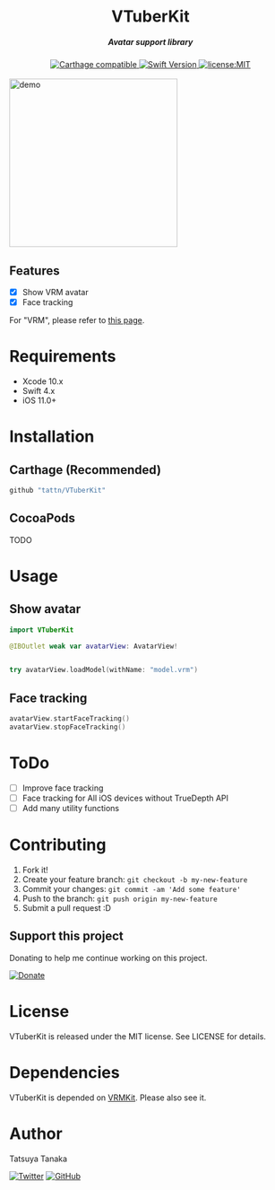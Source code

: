<h1 align="center">VTuberKit</h1>

<h5 align="center">Avatar support library</h5>

<div align="center">
  <a href="https://github.com/Carthage/Carthage">
    <img src="https://img.shields.io/badge/Carthage-compatible-4BC51D.svg?style=flat" alt="Carthage compatible" />
  </a>
  <a href="https://developer.apple.com/swift">
    <img src="https://img.shields.io/badge/Swift-4-F16D39.svg" alt="Swift Version" />
  </a>
  <a href="./LICENSE">
    <img src="https://img.shields.io/badge/license-MIT-green.svg?style=flat-square" alt="license:MIT" />
  </a>
</div>

<br />

<img src="https://github.com/tattn/VTuberKit/raw/master/docs/demo.gif" width="300px" alt="demo" />

## Features

- [x] Show VRM avatar
- [x] Face tracking

For "VRM", please refer to [this page](https://dwango.github.io/en/vrm/).

# Requirements

- Xcode 10.x
- Swift 4.x
- iOS 11.0+

# Installation

## Carthage (Recommended)

```ruby
github "tattn/VTuberKit"
```

## CocoaPods

TODO

# Usage

## Show avatar

```swift
import VTuberKit

@IBOutlet weak var avatarView: AvatarView!


try avatarView.loadModel(withName: "model.vrm")
```


## Face tracking

```swift
avatarView.startFaceTracking()
avatarView.stopFaceTracking()
```


# ToDo
- [ ] Improve face tracking
- [ ] Face tracking for All iOS devices without TrueDepth API
- [ ] Add many utility functions

# Contributing

1. Fork it!
2. Create your feature branch: `git checkout -b my-new-feature`
3. Commit your changes: `git commit -am 'Add some feature'`
4. Push to the branch: `git push origin my-new-feature`
5. Submit a pull request :D

## Support this project

Donating to help me continue working on this project.

[![Donate](https://img.shields.io/badge/Donate-PayPal-green.svg)](https://paypal.me/tattn/)

# License

VTuberKit is released under the MIT license. See LICENSE for details.

# Dependencies

VTuberKit is depended on [VRMKit](https://github.com/tattn/VRMKit). Please also see it.

# Author
Tatsuya Tanaka

<a href="https://twitter.com/tanakasan2525" target="_blank"><img alt="Twitter" src="https://img.shields.io/twitter/follow/tanakasan2525.svg?style=social&label=Follow"></a>
<a href="https://github.com/tattn" target="_blank"><img alt="GitHub" src="https://img.shields.io/github/followers/tattn.svg?style=social"></a>

